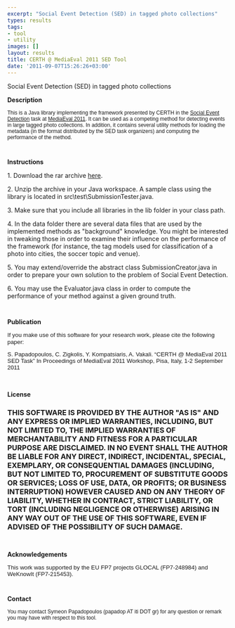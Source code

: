 ```yaml
---
excerpt: "Social Event Detection (SED) in tagged photo collections"
types: results
tags:
- tool
- utility
images: []
layout: results
title: CERTH @ MediaEval 2011 SED Tool
date: '2011-09-07T15:26:26+03:00'
---
```

<p>Social Event Detection (SED) in tagged photo collections</p>
<p><span style="font-size:14px;"><strong>Description</strong></span></p>
<p style="font-family: Arial, Verdana, sans-serif; font-size: 12px; ">This is a Java library implementing the framework presented by CERTH in the <a href="http://www.multimediaeval.org/mediaeval2011/SED2011/">Social Event Detection</a> task at <a href="http://www.multimediaeval.org/mediaeval2011/">MediaEval 2011</a>. It can be used as a competing method for detecting events in large tagged photo collections. In addition, it contains several utility methods for loading the metadata (in the format distributed by the SED task organizers) and computing the performance of the method.</p>
<p style="font-family: Arial, Verdana, sans-serif; font-size: 12px; ">&nbsp;</p>
<p><strong><span style="font-size:14px;">Instructions</span></strong></p>
<p>1. Download the rar archive <a href="http://mklab.iti.gr/files/sed2011_certh.rar">here</a>.</p>
<p>2. Unzip the archive in your Java workspace. A sample class using the library is located in src\test\SubmissionTester.java.</p>
<p>3. Make sure that you include all libraries in the lib folder in your class path.</p>
<p>4. In the data folder there are several data files that are used by the implemented methods as "background" knowledge. You might be interested in tweaking those in order to examine their influence on the performance of the framework (for instance, the tag models used for classification of a photo into cities, the soccer topic and venue).</p>
<p>5. You may extend/override the abstract class SubmissionCreator.java in order to prepare your own solution to the problem of Social Event Detection.</p>
<p>6. You may use the Evaluator.java class in order to compute the performance of your method against a given ground truth.</p>
<p style="font-family: Arial, Verdana, sans-serif; font-size: 12px; ">&nbsp;</p>
<p><span style="font-size:14px;"><strong>Publication</strong></span></p>
<p style="font-family: Arial, Verdana, sans-serif; font-size: 12px; "><font size="2" face="Arial"><span style="font-size: 10pt; line-height: 16px; font-family: Arial; " lang="EN-US">If you make use of this software for your research work, please cite the following paper:</span></font></p>
<p style="font-family: Arial, Verdana, sans-serif; font-size: 12px; "><font size="2" face="Arial"><span style="font-size: 10pt; font-family: Arial; " lang="EN-US">S. Papadopoulos, C. Zigkolis, Y. Kompatsiaris, A. Vakali. “CERTH @ MediaEval 2011 SED Task” In Proceedings of MediaEval 2011 Workshop, Pisa, Italy, 1-2 September 2011</span></font></p>
<p>&nbsp;</p>
<p><span style="font-size:14px;"><strong>License</strong></span></p>
<h3>THIS SOFTWARE IS PROVIDED BY THE AUTHOR "AS IS" AND ANY EXPRESS OR IMPLIED WARRANTIES, INCLUDING, BUT NOT LIMITED TO, THE IMPLIED WARRANTIES OF MERCHANTABILITY AND FITNESS FOR A PARTICULAR PURPOSE ARE DISCLAIMED. IN NO EVENT SHALL THE AUTHOR BE LIABLE FOR ANY DIRECT, INDIRECT, INCIDENTAL, SPECIAL, EXEMPLARY, OR CONSEQUENTIAL DAMAGES (INCLUDING, BUT NOT LIMITED TO, PROCUREMENT OF SUBSTITUTE GOODS OR SERVICES; LOSS OF USE, DATA, OR PROFITS; OR BUSINESS INTERRUPTION) HOWEVER CAUSED AND ON ANY THEORY OF LIABILITY, WHETHER IN CONTRACT, STRICT LIABILITY, OR TORT (INCLUDING NEGLIGENCE OR OTHERWISE) ARISING IN ANY WAY OUT OF THE USE OF THIS SOFTWARE, EVEN IF ADVISED OF THE POSSIBILITY OF SUCH DAMAGE.</h3>
<p style="font-family: Arial, Verdana, sans-serif; font-size: 12px; ">&nbsp;</p>
<p><span style="font-size:14px;"><strong>Acknowledgements</strong></span></p>
<p style="font-family: Arial, Verdana, sans-serif; font-size: 12px; "><font size="2" face="Arial"><span style="font-size: 10pt; font-family: Arial; " lang="EN-GB">This work was supported by the EU FP7 projects GLOCAL (FP7-248984) and WeKnowIt (FP7-215453).</span></font></p>
<p style="font-family: Arial, Verdana, sans-serif; font-size: 12px; ">&nbsp;</p>
<p><span style="font-size:14px;"><strong>Contact</strong></span></p>
<p style="font-family: Arial, Verdana, sans-serif; font-size: 12px; ">You may contact Symeon Papadopoulos (papadop AT iti DOT gr) for any question or remark you may have with respect to this tool.</p>
